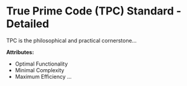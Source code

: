 # True Prime Code (TPC) Standard - Detailed

TPC is the philosophical and practical cornerstone...

**Attributes:**
- Optimal Functionality
- Minimal Complexity
- Maximum Efficiency
...